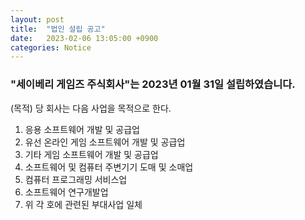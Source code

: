 ```yaml
---
layout: post
title:  "법인 설립 공고"
date:   2023-02-06 13:05:00 +0900
categories: Notice
---
```


### "세이베리 게임즈 주식회사"는 2023년 01월 31일 설립하였습니다.

(목적) 당 회사는 다음 사업을 목적으로 한다.

1. 응용 소프트웨어 개발 및 공급업
1. 유선 온라인 게임 소프트웨어 개발 및 공급업
1. 기타 게임 소프트웨어 개발 및 공급업
1. 소프트웨어 및 컴퓨터 주변기기 도매 및 소매업
1. 컴퓨터 프로그래밍 서비스업
1. 소프트웨어 연구개발업
1. 위 각 호에 관련된 부대사업 일체
